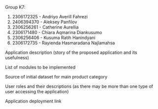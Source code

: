 Group K7:
1. 2306172325 - Andriyo Averill Fahrezi
2. 2406394370 - Aleksey Panfilov
3. 2306256261 - Catherine Aurellia
4. 2306171480 - Chiara Aqmarina Diankusumo
5. 2306256406 - Kusuma Ratih Hanindyani
6. 2306172735 - Rayienda Hasmaradana Najlamahsa

Application description (story of the proposed application and its usefulness)

List of modules to be implemented

Source of initial dataset for main product category

User roles and their descriptions (as there may be more than one type of user accessing the application)

Application deployment link